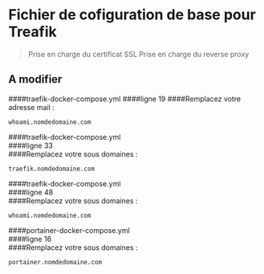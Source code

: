 # Fichier de cofiguration de base pour Treafik

> Prise en charge du certificat SSL
> Prise en charge du reverse proxy

## A modifier

####traefik-docker-compose.yml
####ligne 19
####Remplacez votre adresse mail :

```
whoami.nomdedomaine.com
```

####traefik-docker-compose.yml  
####ligne 33  
####Remplacez votre sous domaines :

```
traefik.nomdedomaine.com
```

####traefik-docker-compose.yml  
####ligne 48  
####Remplacez votre sous domaines :

```
whoami.nomdedomaine.com
```

####portainer-docker-compose.yml  
####ligne 16  
####Remplacez votre sous domaines :

```
portainer.nomdedomaine.com
```
